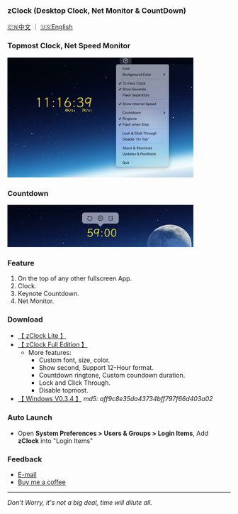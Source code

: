 ### **zClock** (Desktop Clock, Net Monitor & CountDown) 
[🇨🇳中文](./index.html)  ｜ [🇺🇸English](./en.html)

### Topmost Clock, Net Speed Monitor
<img width="420" height="270" src="res/yulan-en.jpg"/>

### Countdown
<img width="420" height="95" src="res/countdown.jpg"/>

### Feature
1. On the top of any other fullscreen App.
1. Clock.
4. Keynote Countdown.
3. Net Monitor.

### Download
* [【 zClock Lite 】](https://apps.apple.com/us/app/zclock-lite/id1489475245)
* [【 zClock Full Edition 】](https://apps.apple.com/us/app/zclock/id1478540997)
   * More features:
       * Custom font, size, color.
       * Show second, Support 12-Hour format.
       * Countdown ringtone, Custom coundown duration.
       * Lock and Click Through.
       * Disable topmost.
* [【 Windows V0.3.4 】](https://zclock.oss-cn-shenzhen.aliyuncs.com/win/0.3.4/zClock-v0.3.4.zip) *md5: aff9c8e35da43734bff797f66d403a02*

### Auto Launch
* Open **System Preferences > Users & Groups > Login Items**, Add **zClock** into "Login Items"

### Feedback   

* [E-mail](mailto:hooper.zhu@gmail.com)
* [Buy me a coffee](https://zclock.oss-cn-shenzhen.aliyuncs.com/reward.png)

---
*Don't Worry, it's not a big deal, time will dilute all.*
